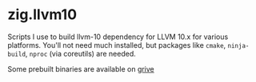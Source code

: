 # zig.llvm10
Scripts I use to build llvm-10 dependency for LLVM 10.x for various platforms. You'll not need much installed, but packages  like `cmake`, `ninja-build`, `nproc` (via coreutils) are needed.

Some prebuilt binaries are available on [grive](https://drive.google.com/open?id=1LiA61jXw02W29NcR4CQtsKAi3cQRBMzd)
